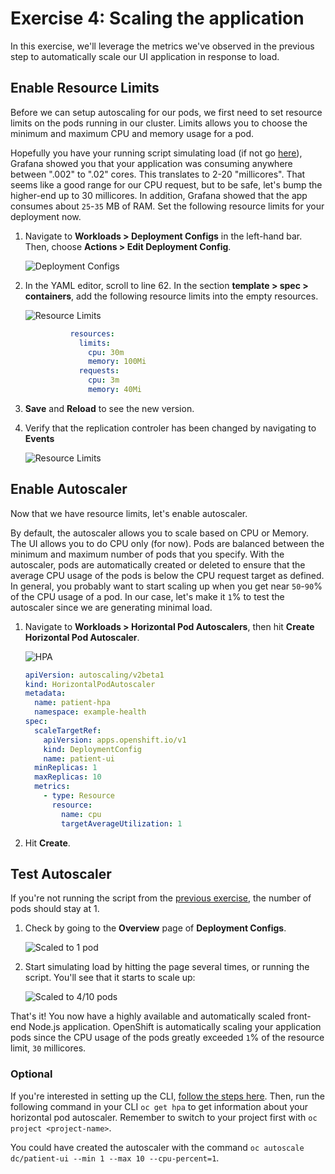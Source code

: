 # Exercise 4: Scaling the application

In this exercise, we'll leverage the metrics we've observed in the previous step to automatically scale our UI application in response to load.

## Enable Resource Limits

Before we can setup autoscaling for our pods, we first need to set resource limits on the pods running in our cluster. Limits allows you to choose the minimum and maximum CPU and memory usage for a pod.

Hopefully you have your running script simulating load \(if not go [here](exercise-2.md#simulate-load-on-the-application)\), Grafana showed you that your application was consuming anywhere between ".002" to ".02" cores. This translates to 2-20 "millicores". That seems like a good range for our CPU request, but to be safe, let's bump the higher-end up to 30 millicores. In addition, Grafana showed that the app consumes about `25`-`35` MB of RAM. Set the following resource limits for your deployment now.

1. Navigate to **Workloads > Deployment Configs** in the left-hand bar. Then, choose **Actions > Edit Deployment Config**.

    ![Deployment Configs](../assets/ocp43-dc.png)

2. In the YAML editor, scroll to line 62. In the section **template > spec > containers**, add the following resource limits into the empty resources.

    ![Resource Limits](../assets/ocp43-limits-yaml.png)

    ```yaml
              resources:
                limits:
                  cpu: 30m
                  memory: 100Mi
                requests:
                  cpu: 3m
                  memory: 40Mi
    ```

3. **Save** and **Reload** to see the new version.

4. Verify that the replication controler has been changed by navigating to **Events**

    ![Resource Limits](../assets/ocp-dc-events.png)

## Enable Autoscaler

Now that we have resource limits, let's enable autoscaler.

By default, the autoscaler allows you to scale based on CPU or Memory. The UI allows you to do CPU only \(for now\). Pods are balanced between the minimum and maximum number of pods that you specify. With the autoscaler, pods are automatically created or deleted to ensure that the average CPU usage of the pods is below the CPU request target as defined. In general, you probably want to start scaling up when you get near `50`-`90`% of the CPU usage of a pod. In our case, let's make it `1`% to test the autoscaler since we are generating minimal load.

1. Navigate to **Workloads > Horizontal Pod Autoscalers**, then hit **Create Horizontal Pod Autoscaler**.

    ![HPA](../assets/ocp43-autoscaler.png)

    ```yaml
    apiVersion: autoscaling/v2beta1
    kind: HorizontalPodAutoscaler
    metadata:
      name: patient-hpa
      namespace: example-health
    spec:
      scaleTargetRef:
        apiVersion: apps.openshift.io/v1
        kind: DeploymentConfig
        name: patient-ui
      minReplicas: 1
      maxReplicas: 10
      metrics:
        - type: Resource
          resource:
            name: cpu
            targetAverageUtilization: 1
    ```

2. Hit **Create**.

## Test Autoscaler

If you're not running the script from the [previous exercise](exercise-2.md#simulate-load-on-the-application), the number of pods should stay at 1.

1. Check by going to the **Overview** page of **Deployment Configs**.

    ![Scaled to 1 pod](../assets/ocp43-dc-pod.png)

2. Start simulating load by hitting the page several times, or running the script. You'll see that it starts to scale up:

   ![Scaled to 4/10 pods](../assets/ocp43-autoscaler-after.png)

That's it! You now have a highly available and automatically scaled front-end Node.js application. OpenShift is automatically scaling your application pods since the CPU usage of the pods greatly exceeded `1`% of the resource limit, `30` millicores.

### Optional

If you're interested in setting up the CLI, [follow the steps here](../getting-started/setup_cli.md). Then, run the following command in your CLI `oc get hpa` to get information about your horizontal pod autoscaler. Remember to switch to your project first with `oc project <project-name>`.

You could have created the autoscaler with the command `oc autoscale dc/patient-ui --min 1 --max 10 --cpu-percent=1`.

